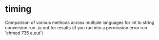 # timing
Comparison of various methods across multiple languages for int to string conversion
run ./a.out for results (if you run into a permission error run 'chmod 735 a.out')
